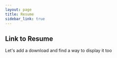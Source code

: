 ```yaml
---
layout: page
title: Resume
sidebar_link: true
---
```


## Link to Resume
Let's add a download and find a way to display it too
